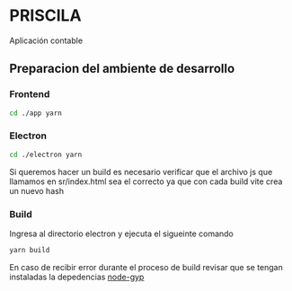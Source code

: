 # PRISCILA

Aplicación contable

## Preparacion del ambiente de desarrollo

### Frontend

```bash
cd ./app yarn
```

### Electron

```bash
cd ./electron yarn
```

Si queremos hacer un build es necesario verificar que el archivo js que llamamos en sr/index.html sea el correcto ya que con cada build vite crea un nuevo hash

### Build

Ingresa al directorio electron y ejecuta el sigueinte comando

```bash
yarn build
```

En caso de recibir error durante el proceso de build revisar que se tengan instaladas la depedencias [node-gyp](https://github.com/nodejs/node-gyp#on-windows)
